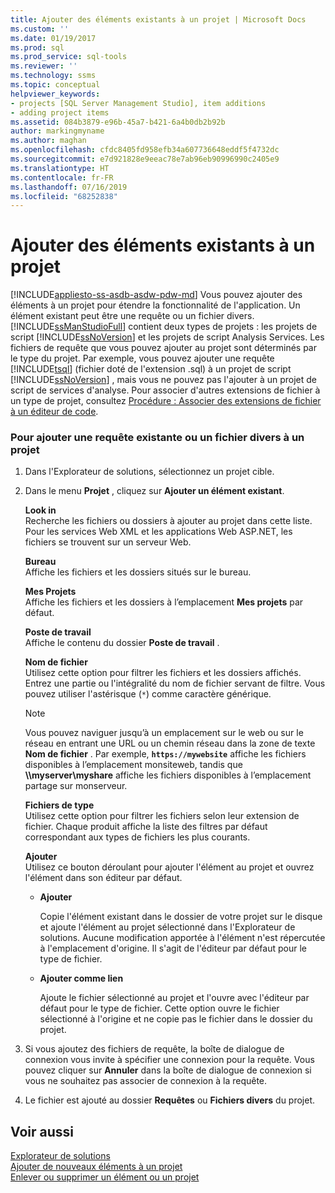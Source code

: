 ```yaml
---
title: Ajouter des éléments existants à un projet | Microsoft Docs
ms.custom: ''
ms.date: 01/19/2017
ms.prod: sql
ms.prod_service: sql-tools
ms.reviewer: ''
ms.technology: ssms
ms.topic: conceptual
helpviewer_keywords:
- projects [SQL Server Management Studio], item additions
- adding project items
ms.assetid: 084b3879-e96b-45a7-b421-6a4b0db2b92b
author: markingmyname
ms.author: maghan
ms.openlocfilehash: cfdc8405fd958efb34a607736648eddf5f4732dc
ms.sourcegitcommit: e7d921828e9eeac78e7ab96eb90996990c2405e9
ms.translationtype: HT
ms.contentlocale: fr-FR
ms.lasthandoff: 07/16/2019
ms.locfileid: "68252838"
---
```

# <a name="add-existing-items-to-a-project"></a>Ajouter des éléments existants à un projet
[!INCLUDE[appliesto-ss-asdb-asdw-pdw-md](../../includes/appliesto-ss-asdb-asdw-pdw-md.md)]
Vous pouvez ajouter des éléments à un projet pour étendre la fonctionnalité de l'application. Un élément existant peut être une requête ou un fichier divers. [!INCLUDE[ssManStudioFull](../../includes/ssmanstudiofull-md.md)] contient deux types de projets : les projets de script [!INCLUDE[ssNoVersion](../../includes/ssnoversion-md.md)] et les projets de script Analysis Services. Les fichiers de requête que vous pouvez ajouter au projet sont déterminés par le type du projet. Par exemple, vous pouvez ajouter une requête [!INCLUDE[tsql](../../includes/tsql-md.md)] (fichier doté de l'extension .sql) à un projet de script [!INCLUDE[ssNoVersion](../../includes/ssnoversion-md.md)] , mais vous ne pouvez pas l'ajouter à un projet de script de services d'analyse. Pour associer d'autres extensions de fichier à un type de projet, consultez [Procédure : Associer des extensions de fichier à un éditeur de code](../../relational-databases/scripting/associate-file-extensions-to-a-code-editor.md).  
  
### <a name="to-add-an-existing-query-or-a-miscellaneous-file-to-a-project"></a>Pour ajouter une requête existante ou un fichier divers à un projet  
  
1.  Dans l'Explorateur de solutions, sélectionnez un projet cible.  
  
2.  Dans le menu **Projet** , cliquez sur **Ajouter un élément existant**.  
  
    **Look in**  
    Recherche les fichiers ou dossiers à ajouter au projet dans cette liste. Pour les services Web XML et les applications Web ASP.NET, les fichiers se trouvent sur un serveur Web.  
  
    **Bureau**  
    Affiche les fichiers et les dossiers situés sur le bureau.  
  
    **Mes Projets**  
    Affiche les fichiers et les dossiers à l’emplacement **Mes projets** par défaut.  
  
    **Poste de travail**  
    Affiche le contenu du dossier **Poste de travail** .  
  
    **Nom de fichier**  
    Utilisez cette option pour filtrer les fichiers et les dossiers affichés. Entrez une partie ou l'intégralité du nom de fichier servant de filtre. Vous pouvez utiliser l'astérisque (`*`) comme caractère générique.  
  
    > [!NOTE]  
    > Vous pouvez naviguer jusqu’à un emplacement sur le web ou sur le réseau en entrant une URL ou un chemin réseau dans la zone de texte **Nom de fichier** . Par exemple, **`https://mywebsite`** affiche les fichiers disponibles à l’emplacement monsiteweb, tandis que **\\\myserver\myshare** affiche les fichiers disponibles à l’emplacement partage sur monserveur.  
  
    **Fichiers de type**  
    Utilisez cette option pour filtrer les fichiers selon leur extension de fichier. Chaque produit affiche la liste des filtres par défaut correspondant aux types de fichiers les plus courants.  
  
    **Ajouter**  
    Utilisez ce bouton déroulant pour ajouter l'élément au projet et ouvrez l'élément dans son éditeur par défaut.  
  
    -   **Ajouter**  
  
        Copie l'élément existant dans le dossier de votre projet sur le disque et ajoute l'élément au projet sélectionné dans l'Explorateur de solutions. Aucune modification apportée à l'élément n'est répercutée à l'emplacement d'origine. Il s'agit de l'éditeur par défaut pour le type de fichier.  
  
    -   **Ajouter comme lien**  
  
        Ajoute le fichier sélectionné au projet et l'ouvre avec l'éditeur par défaut pour le type de fichier. Cette option ouvre le fichier sélectionné à l'origine et ne copie pas le fichier dans le dossier du projet.  
  
3.  Si vous ajoutez des fichiers de requête, la boîte de dialogue de connexion vous invite à spécifier une connexion pour la requête. Vous pouvez cliquer sur **Annuler** dans la boîte de dialogue de connexion si vous ne souhaitez pas associer de connexion à la requête.  
  
4.  Le fichier est ajouté au dossier **Requêtes** ou **Fichiers divers** du projet.  
  
## <a name="see-also"></a>Voir aussi  
[Explorateur de solutions](../../ssms/solution/solution-explorer.md)  
[Ajouter de nouveaux éléments à un projet](../../ssms/solution/add-new-items-to-a-project.md)  
[Enlever ou supprimer un élément ou un projet](../../ssms/solution/remove-or-delete-an-item-or-project.md)  
  
